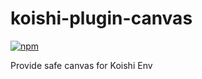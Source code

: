 # koishi-plugin-canvas

[![npm](https://img.shields.io/npm/v/koishi-plugin-canvas?style=flat-square)](https://www.npmjs.com/package/koishi-plugin-skia-canvas)

Provide safe canvas for Koishi Env
